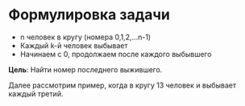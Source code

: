 # Формулировка задачи

- n человек в кругу (номера 0,1,2,...n-1)
- Каждый k-й человек выбывает
- Начинаем с 0, продолжаем после каждого выбывшего

**Цель**: Найти номер последнего выжившего.

Далее рассмотрим пример, когда в кругу 13 человек и выбывает каждый третий.
